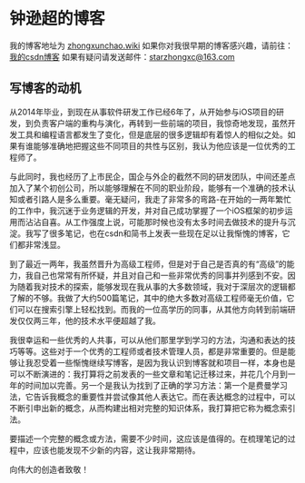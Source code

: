 # 钟逊超的博客
我的博客地址为 [zhongxunchao.wiki](https://zhongxunchao.github.io/wiki/)
如果你对我很早期的博客感兴趣，请前往：[我的csdn博客](https://blog.csdn.net/u011238639)
如果有疑问请发送邮件：[starzhongxc@163.com]()
## 写博客的动机

从2014年毕业，到现在从事软件研发工作已经6年了，从开始参与iOS项目的研发，到负责客户端的重构与演化，再转到一些前端的项目，我惊奇地发现，虽然开发工具和编程语言都发生了变化，但是底层的很多逻辑却有着惊人的相似之处。如果有谁能够准确地把握这些不同项目的共性与区别，我认为他应该是一位优秀的工程师了。

与此同时，我也经历了上市民企，国企与外企的截然不同的研发团队，中间还差点加入了某个初创公司，所以能够理解在不同的职业阶段，能够有一个准确的技术认知或者引路人是多么重要。毫无疑问，我走了非常多的弯路-在开始的一两年繁忙的工作中，我沉迷于业务逻辑的开发，并对自己成功掌握了一个iOS框架的初步运用而沾沾自喜。从工作强度上说，可能那时候也没有太多时间去做技术的提升与沉淀。我写了很多笔记，也在csdn和简书上发表一些现在足以让我惭愧的博客，它们都非常浅显。

到了最近一两年，我虽然晋升为高级工程师，但是对于自己是否真的有“高级”的能力，我自己也常常有所怀疑，并且对自己和一些非常优秀的同事并列感到不安。因为随着我对技术的探索，能够发现在我从事的大多数领域，我对于深层次的逻辑都了解的不够。我做了大约500篇笔记，其中的绝大多数对高级工程师毫无价值，它们可以在搜索引擎上轻松找到。而我的一位高学历的同事，从其他方向转到前端研发仅仅两三年，他的技术水平便超越了我。

我很幸运和一些优秀的人共事，可以从他们那里学到学习的方法，沟通和表达的技巧等等。这些对于一个优秀的工程师或者技术管理人员，都是非常重要的。但是能够让我忍受着一些惭愧继续写博客，是因为我认识到博客就和项目一样，本身也是可以不断演进的：我打算将之前发表的一些文章和笔记迁移过来，并花几个月到一年的时间加以完善。另一个是我认为找到了正确的学习方法：第一个是费曼学习法，它告诉我概念的重要性并尝试像其他人表达它。而在表达概念的过程中，可以不断引申出新的概念，从而构建出相对完整的知识体系，我打算把它称为概念索引法。

要描述一个完整的概念或方法，需要不少时间，这应该是值得的。在梳理笔记的过程中，应该也能发现不少新的内容，这让我非常期待。

向伟大的创造者致敬！

